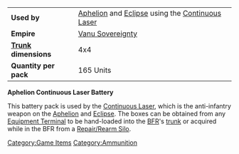 |                                          |                                                                                                                             |
|------------------------------------------|-----------------------------------------------------------------------------------------------------------------------------|
| **Used by**                              | [Aphelion](Aphelion "wikilink") and [Eclipse](Eclipse "wikilink") using the [Continuous Laser](Continuous_Laser "wikilink") |
| **Empire**                               | [Vanu Sovereignty](Vanu_Sovereignty "wikilink")                                                                             |
| **[Trunk](Trunk "wikilink") dimensions** | 4x4                                                                                                                         |
| **Quantity per pack**                    | 165 Units                                                                                                                   |

**Aphelion Continuous Laser Battery**

This battery pack is used by the [Continuous
Laser](Continuous_Laser "wikilink"), which is the anti-infantry weapon
on the [Aphelion](Aphelion "wikilink") and
[Eclipse](Eclipse "wikilink"). The boxes can be obtained from any
[Equipment Terminal](Equipment_Terminal "wikilink") to be hand-loaded
into the [BFR](BFR "wikilink")'s [trunk](trunk "wikilink") or acquired
while in the BFR from a [Repair/Rearm
Silo](Repair/Rearm_Silo "wikilink").

[Category:Game Items](Category:Game_Items "wikilink")
[Category:Ammunition](Category:Ammunition "wikilink")